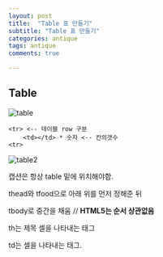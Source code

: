 ```yaml
---
layout: post
title:  "Table 표 만들기"
subtitle: "Table 표 만들기"
categories: antique
tags: antique
comments: true

---
```


Table
---

![table](https://user-images.githubusercontent.com/56789064/89764517-7d476c00-db2f-11ea-999b-4ea63771842a.jpg)

```
<tr> <-- 테이블 row 구분
    <td></td> * 숫자 <-- 칸의갯수
<tr>
```


![table2](https://user-images.githubusercontent.com/56789064/89765853-18414580-db32-11ea-9042-5b909adbe931.jpg)

캡션은 항상 table 밑에 위치해야함.

thead와 tfood으로 아래 위를 먼저 정해준 뒤

tbody로 중간을 채움 // **HTML5는 순서 상관없음**

th는 제목 셀을 나타내는 태그

td는 셀을 나타내는 태그. 
